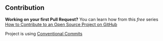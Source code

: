 ## Contribution

**Working on your first Pull Request?** You can learn how from this *free* series [How to Contribute to an Open Source Project on GitHub](https://egghead.io/series/how-to-contribute-to-an-open-source-project-on-github)

Project is using [Conventional Commits](https://www.conventionalcommits.org/en/v1.0.0-beta.4/)
